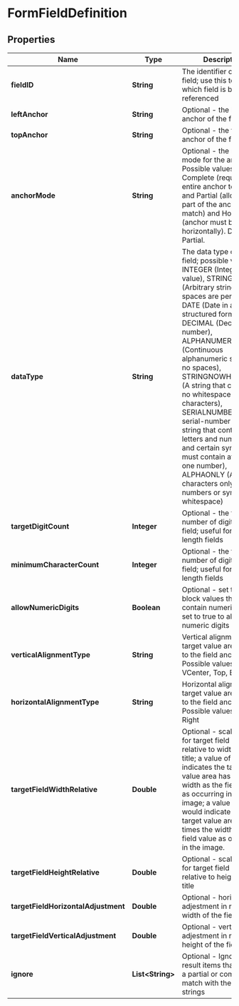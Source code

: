 
# FormFieldDefinition

## Properties
Name | Type | Description | Notes
------------ | ------------- | ------------- | -------------
**fieldID** | **String** | The identifier of the field; use this to identify which field is being referenced |  [optional]
**leftAnchor** | **String** | Optional - the left-hand anchor of the field |  [optional]
**topAnchor** | **String** | Optional - the top anchor of the field |  [optional]
**anchorMode** | **String** | Optional - the matching mode for the anchor.  Possible values are Complete (requires the entire anchor to match) and Partial (allows only part of the anchor to match) and Horizontal (anchor must be laid out horizontally).  Default is Partial. |  [optional]
**dataType** | **String** | The data type of the field; possible values are INTEGER (Integer value), STRING (Arbitrary string value, spaces are permitted), DATE (Date in a structured format), DECIMAL (Decimal number), ALPHANUMERIC (Continuous alphanumeric string with no spaces), STRINGNOWHITESPACE (A string that contains no whitespace characters), SERIALNUMBER (A serial-number style string that contains letters and numbers, and certain symbols; must contain at least one number), ALPHAONLY (Alphabet characters only, no numbers or symbols or whitespace) |  [optional]
**targetDigitCount** | **Integer** | Optional - the target number of digits in the field; useful for fixed-length fields |  [optional]
**minimumCharacterCount** | **Integer** | Optional - the target number of digits in the field; useful for fixed-length fields |  [optional]
**allowNumericDigits** | **Boolean** | Optional - set to false to block values that contain numeric digits, set to true to allow numeric digits |  [optional]
**verticalAlignmentType** | **String** | Vertical alignment of target value area relative to the field anchor; Possible values are VCenter, Top, Bottom |  [optional]
**horizontalAlignmentType** | **String** | Horizontal alignment of target value area relative to the field anchor; Possible values are Left, Right |  [optional]
**targetFieldWidthRelative** | **Double** | Optional - scale factor for target field width - relative to width of field title; a value of 1.0 indicates the target value area has the same width as the field value as occurring in the image; a value of 2.0 would indicate that the target value area has 2 times the width of the field value as occurring in the image. |  [optional]
**targetFieldHeightRelative** | **Double** | Optional - scale factor for target field height - relative to height of field title |  [optional]
**targetFieldHorizontalAdjustment** | **Double** | Optional - horizontal adjestment in relative width of the field |  [optional]
**targetFieldVerticalAdjustment** | **Double** | Optional - vertical adjestment in relative height of the field |  [optional]
**ignore** | **List&lt;String&gt;** | Optional - Ignore any result items that contain a partial or complete match with these text strings |  [optional]



